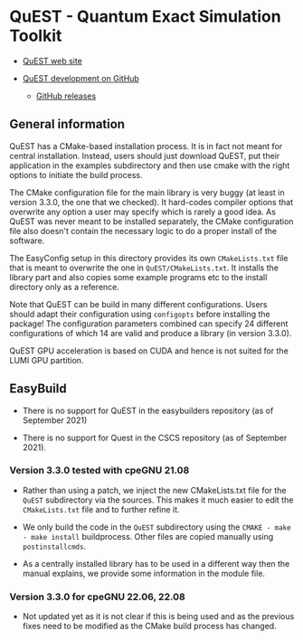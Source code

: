 # QuEST - Quantum Exact Simulation Toolkit

  * [QuEST web site](https://quest.qtechtheory.org/)

  * [QuEST development on GitHub](https://github.com/QuEST-Kit/QuEST)

      * [GitHub releases](https://github.com/QuEST-Kit/QuEST/releases)


## General information

QuEST has a CMake-based installation process. It is in fact not meant for
central installation. Instead, users should just download QuEST, put their
application in the examples subdirectory and then use cmake with the right
options to initiate the build process.

The CMake configuration file for the main library is very buggy (at least
in version 3.3.0, the one that we checked). It hard-codes compiler options
that overwrite any option a user may specify which is rarely a good idea.
As QuEST was never meant to be installed separately, the CMake configuration
file also doesn't contain the necessary logic to do a proper install of the
software.

The EasyConfig setup in this directory provides its own ``CMakeLists.txt``
file that is meant to overwrite the one in ``QuEST/CMakeLists.txt``. It
installs the library part and also copies some example programs etc to the
install directory only as a reference.

Note that QuEST can be build in many different configurations. Users should
adapt their configuration using ``configopts`` before installing the
package! The configuration parameters combined can specify 24 different
configurations of which 14 are valid and produce a library (in version 3.3.0).

QuEST GPU acceleration is based on CUDA and hence is not suited for the
LUMI GPU partition.


## EasyBuild

  * There is no support for QuEST in the easybuilders repository (as of
    September 2021)

  * There is no support for Quest in the CSCS repository (as of September 2021).


### Version 3.3.0 tested with cpeGNU 21.08

  * Rather than using a patch, we inject the new CMakeLists.txt file for the
    ``QuEST`` subdirectory via the sources. This makes it much easier to edit
    the ``CMakeLists.txt`` file and to further refine it.

  * We only build the code in the ``QuEST`` subdirectory using the
    ``CMAKE - make - make install`` buildprocess. Other files are copied
    manually using ``postinstallcmds``.

  * As a centrally installed library has to be used in a different way then the
    manual explains, we provide some information in the module file.


### Version 3.3.0 for cpeGNU 22.06, 22.08

  * Not updated yet as it is not clear if this is being used and as the previous
    fixes need to be modified as the CMake build process has changed.
